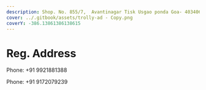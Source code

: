 ```yaml
---
description: Shop. No. 855/7,  Avantinagar Tisk Usgao ponda Goa- 403406
cover: ../.gitbook/assets/trolly-ad - Copy.png
coverY: -386.13861386138615
---
```


# Reg. Address

Phone: +91 9921881388

Phone: +91 9172079239

